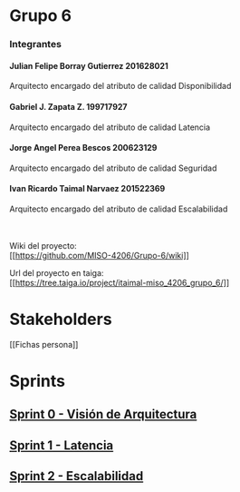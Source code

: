 # Grupo 6

### Integrantes

#### Julian Felipe Borray Gutierrez 201628021

Arquitecto encargado del atributo de calidad Disponibilidad

#### Gabriel J. Zapata Z. 199717927

Arquitecto encargado del atributo de calidad Latencia

#### Jorge Angel Perea Bescos 200623129

Arquitecto encargado del atributo de calidad Seguridad

#### Ivan Ricardo Taimal Narvaez 201522369
Arquitecto encargado del atributo de calidad Escalabilidad

 <br/> <br/>
Wiki del proyecto: <br/>
[[https://github.com/MISO-4206/Grupo-6/wiki]]

Url del proyecto en taiga: <br/>
[[https://tree.taiga.io/project/itaimal-miso_4206_grupo_6/]]


# Stakeholders
[[Fichas persona]]

# Sprints

## [Sprint 0 - Visión de Arquitectura](https://github.com/MISO-4206/Grupo-6/wiki/Vision-de-arquitectura)
## [Sprint 1 - Latencia](https://github.com/MISO-4206/Grupo-6/wiki/Sprint1)
## [Sprint 2 - Escalabilidad](https://github.com/MISO-4206/Grupo-6/wiki/Sprint2)